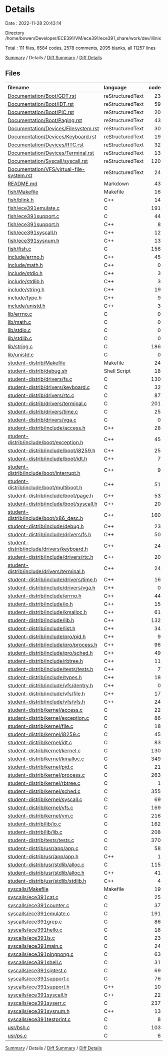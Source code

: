 # Details

Date : 2022-11-28 20:43:14

Directory /home/bowen/Developer/ECE391/VM/ece391/ece391_share/work/dev/illinix

Total : 111 files,  6584 codes, 2578 comments, 2095 blanks, all 11257 lines

[Summary](results.md) / Details / [Diff Summary](diff.md) / [Diff Details](diff-details.md)

## Files
| filename | language | code | comment | blank | total |
| :--- | :--- | ---: | ---: | ---: | ---: |
| [Documentation/Boot/GDT.rst](/Documentation/Boot/GDT.rst) | reStructuredText | 23 | 0 | 6 | 29 |
| [Documentation/Boot/IDT.rst](/Documentation/Boot/IDT.rst) | reStructuredText | 59 | 0 | 22 | 81 |
| [Documentation/Boot/PIC.rst](/Documentation/Boot/PIC.rst) | reStructuredText | 20 | 0 | 6 | 26 |
| [Documentation/Boot/Paging.rst](/Documentation/Boot/Paging.rst) | reStructuredText | 43 | 0 | 24 | 67 |
| [Documentation/Devices/Filesystem.rst](/Documentation/Devices/Filesystem.rst) | reStructuredText | 30 | 0 | 8 | 38 |
| [Documentation/Devices/Keyboard.rst](/Documentation/Devices/Keyboard.rst) | reStructuredText | 19 | 0 | 6 | 25 |
| [Documentation/Devices/RTC.rst](/Documentation/Devices/RTC.rst) | reStructuredText | 32 | 0 | 5 | 37 |
| [Documentation/Devices/Terminal.rst](/Documentation/Devices/Terminal.rst) | reStructuredText | 13 | 0 | 6 | 19 |
| [Documentation/Syscall/syscall.rst](/Documentation/Syscall/syscall.rst) | reStructuredText | 120 | 0 | 70 | 190 |
| [Documentation/VFS/virtual-file-system.rst](/Documentation/VFS/virtual-file-system.rst) | reStructuredText | 24 | 0 | 10 | 34 |
| [README.md](/README.md) | Markdown | 43 | 0 | 28 | 71 |
| [fish/Makefile](/fish/Makefile) | Makefile | 16 | 2 | 8 | 26 |
| [fish/blink.h](/fish/blink.h) | C++ | 14 | 0 | 2 | 16 |
| [fish/ece391emulate.c](/fish/ece391emulate.c) | C | 191 | 11 | 26 | 228 |
| [fish/ece391support.c](/fish/ece391support.c) | C | 44 | 0 | 10 | 54 |
| [fish/ece391support.h](/fish/ece391support.h) | C++ | 8 | 0 | 3 | 11 |
| [fish/ece391syscall.h](/fish/ece391syscall.h) | C++ | 12 | 7 | 6 | 25 |
| [fish/ece391sysnum.h](/fish/ece391sysnum.h) | C++ | 13 | 0 | 3 | 16 |
| [fish/fish.c](/fish/fish.c) | C | 156 | 1 | 40 | 197 |
| [include/errno.h](/include/errno.h) | C++ | 45 | 1 | 5 | 51 |
| [include/math.h](/include/math.h) | C++ | 0 | 0 | 1 | 1 |
| [include/stdio.h](/include/stdio.h) | C++ | 3 | 0 | 3 | 6 |
| [include/stdlib.h](/include/stdlib.h) | C++ | 3 | 0 | 3 | 6 |
| [include/string.h](/include/string.h) | C++ | 19 | 0 | 6 | 25 |
| [include/type.h](/include/type.h) | C++ | 9 | 0 | 4 | 13 |
| [include/unistd.h](/include/unistd.h) | C++ | 3 | 0 | 3 | 6 |
| [lib/errno.c](/lib/errno.c) | C | 0 | 0 | 1 | 1 |
| [lib/math.c](/lib/math.c) | C | 0 | 0 | 1 | 1 |
| [lib/stdio.c](/lib/stdio.c) | C | 0 | 0 | 1 | 1 |
| [lib/stdlib.c](/lib/stdlib.c) | C | 0 | 0 | 1 | 1 |
| [lib/string.c](/lib/string.c) | C | 186 | 152 | 49 | 387 |
| [lib/unistd.c](/lib/unistd.c) | C | 0 | 0 | 1 | 1 |
| [student-distrib/Makefile](/student-distrib/Makefile) | Makefile | 24 | 7 | 12 | 43 |
| [student-distrib/debug.sh](/student-distrib/debug.sh) | Shell Script | 18 | 1 | 4 | 23 |
| [student-distrib/drivers/fs.c](/student-distrib/drivers/fs.c) | C | 130 | 77 | 47 | 254 |
| [student-distrib/drivers/keyboard.c](/student-distrib/drivers/keyboard.c) | C | 32 | 15 | 14 | 61 |
| [student-distrib/drivers/rtc.c](/student-distrib/drivers/rtc.c) | C | 87 | 55 | 30 | 172 |
| [student-distrib/drivers/terminal.c](/student-distrib/drivers/terminal.c) | C | 201 | 106 | 60 | 367 |
| [student-distrib/drivers/time.c](/student-distrib/drivers/time.c) | C | 25 | 28 | 14 | 67 |
| [student-distrib/drivers/vga.c](/student-distrib/drivers/vga.c) | C | 0 | 0 | 1 | 1 |
| [student-distrib/include/access.h](/student-distrib/include/access.h) | C++ | 28 | 0 | 7 | 35 |
| [student-distrib/include/boot/exception.h](/student-distrib/include/boot/exception.h) | C++ | 45 | 2 | 7 | 54 |
| [student-distrib/include/boot/i8259.h](/student-distrib/include/boot/i8259.h) | C++ | 25 | 12 | 13 | 50 |
| [student-distrib/include/boot/idt.h](/student-distrib/include/boot/idt.h) | C++ | 7 | 0 | 6 | 13 |
| [student-distrib/include/boot/interrupt.h](/student-distrib/include/boot/interrupt.h) | C++ | 9 | 0 | 6 | 15 |
| [student-distrib/include/boot/multiboot.h](/student-distrib/include/boot/multiboot.h) | C++ | 51 | 11 | 12 | 74 |
| [student-distrib/include/boot/page.h](/student-distrib/include/boot/page.h) | C++ | 53 | 0 | 22 | 75 |
| [student-distrib/include/boot/syscall.h](/student-distrib/include/boot/syscall.h) | C++ | 20 | 49 | 24 | 93 |
| [student-distrib/include/boot/x86_desc.h](/student-distrib/include/boot/x86_desc.h) | C++ | 160 | 31 | 44 | 235 |
| [student-distrib/include/debug.h](/student-distrib/include/debug.h) | C++ | 23 | 3 | 8 | 34 |
| [student-distrib/include/drivers/fs.h](/student-distrib/include/drivers/fs.h) | C++ | 50 | 7 | 20 | 77 |
| [student-distrib/include/drivers/keyboard.h](/student-distrib/include/drivers/keyboard.h) | C++ | 24 | 1 | 9 | 34 |
| [student-distrib/include/drivers/rtc.h](/student-distrib/include/drivers/rtc.h) | C++ | 20 | 16 | 13 | 49 |
| [student-distrib/include/drivers/terminal.h](/student-distrib/include/drivers/terminal.h) | C++ | 24 | 0 | 9 | 33 |
| [student-distrib/include/drivers/time.h](/student-distrib/include/drivers/time.h) | C++ | 16 | 13 | 15 | 44 |
| [student-distrib/include/drivers/vga.h](/student-distrib/include/drivers/vga.h) | C++ | 0 | 0 | 1 | 1 |
| [student-distrib/include/errno.h](/student-distrib/include/errno.h) | C++ | 44 | 2 | 5 | 51 |
| [student-distrib/include/io.h](/student-distrib/include/io.h) | C++ | 15 | 0 | 6 | 21 |
| [student-distrib/include/kmalloc.h](/student-distrib/include/kmalloc.h) | C++ | 61 | 0 | 17 | 78 |
| [student-distrib/include/lib.h](/student-distrib/include/lib.h) | C++ | 132 | 26 | 25 | 183 |
| [student-distrib/include/list.h](/student-distrib/include/list.h) | C++ | 34 | 0 | 18 | 52 |
| [student-distrib/include/pro/pid.h](/student-distrib/include/pro/pid.h) | C++ | 9 | 0 | 5 | 14 |
| [student-distrib/include/pro/process.h](/student-distrib/include/pro/process.h) | C++ | 96 | 9 | 30 | 135 |
| [student-distrib/include/pro/sched.h](/student-distrib/include/pro/sched.h) | C++ | 49 | 26 | 26 | 101 |
| [student-distrib/include/rbtree.h](/student-distrib/include/rbtree.h) | C++ | 11 | 1 | 10 | 22 |
| [student-distrib/include/tests/tests.h](/student-distrib/include/tests/tests.h) | C++ | 7 | 1 | 5 | 13 |
| [student-distrib/include/types.h](/student-distrib/include/types.h) | C++ | 18 | 8 | 13 | 39 |
| [student-distrib/include/vfs/dentry.h](/student-distrib/include/vfs/dentry.h) | C++ | 0 | 9 | 6 | 15 |
| [student-distrib/include/vfs/file.h](/student-distrib/include/vfs/file.h) | C++ | 17 | 4 | 7 | 28 |
| [student-distrib/include/vfs/vfs.h](/student-distrib/include/vfs/vfs.h) | C++ | 24 | 0 | 9 | 33 |
| [student-distrib/kernel/access.c](/student-distrib/kernel/access.c) | C | 22 | 21 | 8 | 51 |
| [student-distrib/kernel/exception.c](/student-distrib/kernel/exception.c) | C | 86 | 9 | 26 | 121 |
| [student-distrib/kernel/file.c](/student-distrib/kernel/file.c) | C | 18 | 11 | 4 | 33 |
| [student-distrib/kernel/i8259.c](/student-distrib/kernel/i8259.c) | C | 45 | 25 | 12 | 82 |
| [student-distrib/kernel/idt.c](/student-distrib/kernel/idt.c) | C | 83 | 86 | 26 | 195 |
| [student-distrib/kernel/kernel.c](/student-distrib/kernel/kernel.c) | C | 130 | 29 | 36 | 195 |
| [student-distrib/kernel/kmalloc.c](/student-distrib/kernel/kmalloc.c) | C | 349 | 139 | 67 | 555 |
| [student-distrib/kernel/pid.c](/student-distrib/kernel/pid.c) | C | 21 | 29 | 15 | 65 |
| [student-distrib/kernel/process.c](/student-distrib/kernel/process.c) | C | 263 | 208 | 123 | 594 |
| [student-distrib/kernel/rbtree.c](/student-distrib/kernel/rbtree.c) | C | 1 | 0 | 2 | 3 |
| [student-distrib/kernel/sched.c](/student-distrib/kernel/sched.c) | C | 355 | 364 | 183 | 902 |
| [student-distrib/kernel/syscall.c](/student-distrib/kernel/syscall.c) | C | 69 | 84 | 37 | 190 |
| [student-distrib/kernel/vfs.c](/student-distrib/kernel/vfs.c) | C | 169 | 137 | 80 | 386 |
| [student-distrib/kernel/vm.c](/student-distrib/kernel/vm.c) | C | 216 | 54 | 67 | 337 |
| [student-distrib/lib/io.c](/student-distrib/lib/io.c) | C | 162 | 53 | 31 | 246 |
| [student-distrib/lib/lib.c](/student-distrib/lib/lib.c) | C | 208 | 102 | 23 | 333 |
| [student-distrib/tests/tests.c](/student-distrib/tests/tests.c) | C | 370 | 166 | 73 | 609 |
| [student-distrib/usr/app/app.c](/student-distrib/usr/app/app.c) | C | 58 | 2 | 17 | 77 |
| [student-distrib/usr/app/app.h](/student-distrib/usr/app/app.h) | C++ | 1 | 0 | 1 | 2 |
| [student-distrib/usr/stdlib/alloc.c](/student-distrib/usr/stdlib/alloc.c) | C | 115 | 115 | 52 | 282 |
| [student-distrib/usr/stdlib/alloc.h](/student-distrib/usr/stdlib/alloc.h) | C++ | 41 | 33 | 23 | 97 |
| [student-distrib/usr/stdlib/stdlib.h](/student-distrib/usr/stdlib/stdlib.h) | C++ | 4 | 2 | 4 | 10 |
| [syscalls/Makefile](/syscalls/Makefile) | Makefile | 19 | 0 | 8 | 27 |
| [syscalls/ece391cat.c](/syscalls/ece391cat.c) | C | 25 | 0 | 8 | 33 |
| [syscalls/ece391counter.c](/syscalls/ece391counter.c) | C | 37 | 0 | 9 | 46 |
| [syscalls/ece391emulate.c](/syscalls/ece391emulate.c) | C | 191 | 11 | 26 | 228 |
| [syscalls/ece391grep.c](/syscalls/ece391grep.c) | C | 86 | 2 | 10 | 98 |
| [syscalls/ece391hello.c](/syscalls/ece391hello.c) | C | 18 | 0 | 7 | 25 |
| [syscalls/ece391ls.c](/syscalls/ece391ls.c) | C | 23 | 0 | 7 | 30 |
| [syscalls/ece391main.c](/syscalls/ece391main.c) | C | 24 | 0 | 3 | 27 |
| [syscalls/ece391pingpong.c](/syscalls/ece391pingpong.c) | C | 63 | 13 | 14 | 90 |
| [syscalls/ece391shell.c](/syscalls/ece391shell.c) | C | 31 | 0 | 6 | 37 |
| [syscalls/ece391sigtest.c](/syscalls/ece391sigtest.c) | C | 69 | 0 | 13 | 82 |
| [syscalls/ece391support.c](/syscalls/ece391support.c) | C | 76 | 10 | 19 | 105 |
| [syscalls/ece391support.h](/syscalls/ece391support.h) | C++ | 10 | 0 | 4 | 14 |
| [syscalls/ece391syscall.h](/syscalls/ece391syscall.h) | C++ | 22 | 7 | 7 | 36 |
| [syscalls/ece391syserr.c](/syscalls/ece391syserr.c) | C | 237 | 71 | 39 | 347 |
| [syscalls/ece391sysnum.h](/syscalls/ece391sysnum.h) | C++ | 13 | 0 | 3 | 16 |
| [syscalls/ece391testprint.c](/syscalls/ece391testprint.c) | C | 8 | 0 | 6 | 14 |
| [usr/bsh.c](/usr/bsh.c) | C | 103 | 87 | 45 | 235 |
| [usr/ps.c](/usr/ps.c) | C | 6 | 14 | 3 | 23 |

[Summary](results.md) / Details / [Diff Summary](diff.md) / [Diff Details](diff-details.md)